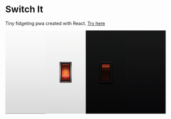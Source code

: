 # Switch It

Tiny fidgeting pwa created with React. [Try here](https://switchit.surge.sh "SwitchIt PWA")

![Switchit](/cover.png?raw=true "")